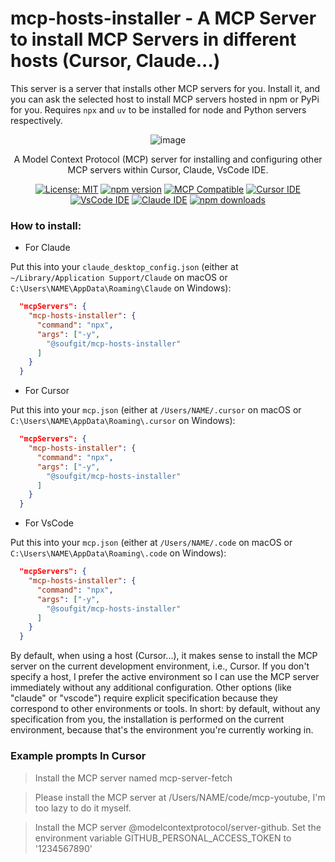 # mcp-hosts-installer - A MCP Server to install MCP Servers in different hosts (Cursor, Claude...)

This server is a server that installs other MCP servers for you. Install it, and you can ask the selected host to install MCP servers hosted in npm or PyPi for you. Requires `npx` and `uv` to be installed for node and Python servers respectively.

<div align="center">

![image](https://avatars.githubusercontent.com/u/182288589?s=200&v=4)

  <p>A Model Context Protocol (MCP) server for installing and configuring other MCP servers within Cursor, Claude, VsCode IDE.</p>
  
  [![License: MIT](https://img.shields.io/badge/License-MIT-yellow.svg)](https://opensource.org/licenses/MIT)
  [![npm version](https://img.shields.io/npm/v/mcp-hosts-installer.svg)](https://www.npmjs.com/package/mcp-hosts-installer)
  [![MCP Compatible](https://img.shields.io/badge/MCP-Compatible-brightgreen.svg)](https://github.com/anthropic-labs/model-context-protocol)
  [![Cursor IDE](https://img.shields.io/badge/Cursor-IDE-blue.svg)](https://cursor.sh)
  [![VsCode IDE](https://img.shields.io/badge/VsCode-IDE-blue.svg)](https://code.visualstudio.com/)
  [![Claude IDE](https://img.shields.io/badge/Claude-IDE-blue.svg)](https://claude.ai/)
  [![npm downloads](https://img.shields.io/npm/dt/mcp-hosts-installer.svg)](https://www.npmjs.com/package/mcp-hosts-installer)
  
  <!-- <a href="https://www.linkedin.com/in/digitalmarketingstrategyexpert/">
    <img src="https://img.shields.io/badge/LinkedIn-Matthew_Cage-blue?style=flat&logo=linkedin" alt="LinkedIn"/>
  </a> -->
</div>

### How to install:

- For Claude

Put this into your `claude_desktop_config.json` (either at `~/Library/Application Support/Claude` on macOS or `C:\Users\NAME\AppData\Roaming\Claude` on Windows):

```json
  "mcpServers": {
    "mcp-hosts-installer": {
      "command": "npx",
      "args": ["-y",
        "@soufgit/mcp-hosts-installer"
      ]
    }
  }
```

- For Cursor

Put this into your `mcp.json` (either at `/Users/NAME/.cursor` on macOS or `C:\Users\NAME\AppData\Roaming\.cursor` on Windows):

```json
  "mcpServers": {
    "mcp-hosts-installer": {
      "command": "npx",
      "args": ["-y",
        "@soufgit/mcp-hosts-installer"
      ]
    }
  }
```

- For VsCode

Put this into your `mcp.json` (either at `/Users/NAME/.code` on macOS or `C:\Users\NAME\AppData\Roaming\.code` on Windows):

```json
  "mcpServers": {
    "mcp-hosts-installer": {
      "command": "npx",
      "args": ["-y",
        "@soufgit/mcp-hosts-installer"
      ]
    }
  }
```

By default, when using a host (Cursor...), it makes sense to install the MCP server on the current development environment, i.e., Cursor.
If you don't specify a host, I prefer the active environment so I can use the MCP server immediately without any additional configuration.
Other options (like "claude" or "vscode") require explicit specification because they correspond to other environments or tools.
In short: by default, without any specification from you, the installation is performed on the current environment, because that's the environment you're currently working in.

### Example prompts In Cursor

> Install the MCP server named mcp-server-fetch

> Please install the MCP server at /Users/NAME/code/mcp-youtube, I'm too lazy to do it myself.

> Install the MCP server @modelcontextprotocol/server-github. Set the environment variable GITHUB_PERSONAL_ACCESS_TOKEN to '1234567890'
